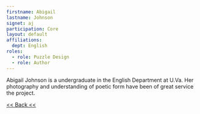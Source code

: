 ```yaml
---
firstname: Abigail
lastname: Johnson
signet: aj
participation: Core
layout: default
affiliations:
  dept: English
roles: 
  - role: Puzzle Design
  - role: Author
---
```


Abigail Johnson is a undergraduate in the English Department at U.Va. Her photography and understanding of poetic form have been of great service the project. 

[<< Back <<](../people.html)